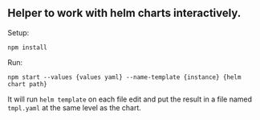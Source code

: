 

## Helper to work with helm charts interactively.

Setup:
```
npm install
```

Run:
```
npm start --values {values yaml} --name-template {instance} {helm chart path}
```

It will run `helm template` on each file edit and put the result in a file named
`tmpl.yaml` at the same level as the chart.
